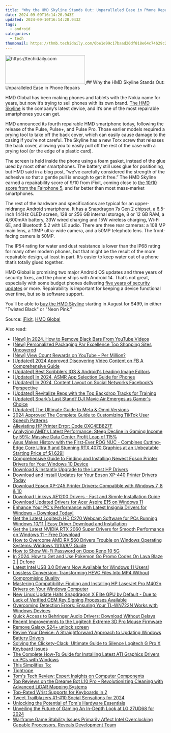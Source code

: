 ```yaml
---
title: "Why the HMD Skyline Stands Out: Unparalleled Ease in Phone Repairs"
date: 2024-09-09T16:14:20.943Z
updated: 2024-09-10T16:14:20.943Z
tags:
  - android
categories:
  - tech
thumbnail: https://thmb.techidaily.com/0be1e99c17baad20df818e64c74b29c212a06e76be2a092d41b1fc888150e8a5.jpeg
---
```


<!-- affiliate ads begin -->
<a href="https://bluettius.sjv.io/c/5597632/2139112/17108" target="_top" id="2139112">
  <img src="//a.impactradius-go.com/display-ad/17108-2139112" border="0" alt="https://techidaily.com" width="250" height="90"/>
</a>
<img height="0" width="0" src="https://bluettius.sjv.io/i/5597632/2139112/17108" style="position:absolute;visibility:hidden;" border="0" />
<!-- affiliate ads end -->
## Why the HMD Skyline Stands Out: Unparalleled Ease in Phone Repairs

HMD Global has been making phones and tablets with the Nokia name for years, but now it’s trying to sell phones with its own brand. [The HMD Skyline](https://sovrn.co/dcq0mfx) is the company’s latest device, and it’s one of the most repairable smartphones you can get.

 HMD announced its fourth repairable HMD smartphone today, following the release of the Pulse, Pulse+, and Pulse Pro. Those earlier models required a prying tool to take off the back cover, which can easily cause damage to the casing if you’re not careful. The Skyline has a new Torx screw that releases the back cover, allowing you to easily pull off the rest of the case with a prying tool (or the edge of a plastic card).

 The screen is held inside the phone using a foam gasket, instead of the glue used by most other smartphones. The battery still uses glue for positioning, but HMD said in a blog post, “we’ve carefully considered the strength of the adhesive so that a gentle pull is enough to get it free.” The HMD Skyline earned a repairability score of 9/10 from iFixit, coming close to [the 10/10 score from the Fairphone 5](https://www.ifixit.com/News/87664/fairphone-5-keeping-it-10-10), and far better than most mass-market smartphones.

 The rest of the hardware and specifications are typical for an upper-midrange Android smartphone. It has a Snapdragon 7s Gen 2 chipset, a 6.5-inch 144Hz OLED screen, 128 or 256 GB internal storage, 8 or 12 GB RAM, a 4,600mAh battery, 33W wired charging and 15W wireless charging, Wi-Fi 6E, and Bluetooth 5.2 with LE audio. There are three rear cameras: a 108 MP main lens, a 13MP ultra-wide camera, and a 50MP telephoto lens. The front-facing camera is 50MP.

 The IP54 rating for water and dust resistance is lower than the IP68 rating for many other modern phones, but that might be the result of the more repairable design, at least in part. It’s easier to keep water out of a phone that’s totally glued together.

 HMD Global is promising two major Android OS updates and three years of security fixes, and the phone ships with Android 14\. That’s not great, especially with some budget phones delivering [five years of security updates](https://smart-video-editing.techidaily.com/vn-video-editor-on-mac-download-install-or-explore-alternatives-for-2024/) or more. Repairability is important for keeping a device functional over time, but so is software support.

 You’ll be able to [buy the HMD Skyline](https://sovrn.co/dcq0mfx) starting in August for $499, in either "Twisted Black" or "Neon Pink."

 Source: [iFixit](https://www.ifixit.com/News/97701/hmd-skyline-a-new-twist-on-repairable-smartphone-design), [HMD Global](https://www.hmd.com/en%5Fint/blog/what-ifixit-repairability-team-says-about-hmd-skyline)

<ins class="adsbygoogle"
     style="display:block"
     data-ad-format="autorelaxed"
     data-ad-client="ca-pub-7571918770474297"
     data-ad-slot="1223367746"></ins>



<ins class="adsbygoogle"
     style="display:block"
     data-ad-client="ca-pub-7571918770474297"
     data-ad-slot="8358498916"
     data-ad-format="auto"
     data-full-width-responsive="true"></ins>

<span class="atpl-alsoreadstyle">Also read:</span>
<div><ul>
<li><a href="https://youtube-tips.techidaily.com/n-2024-how-to-remove-black-bars-from-youtube-videos/"><u>[New] In 2024, How to Remove Black Bars From YouTube Videos</u></a></li>
<li><a href="https://extra-approaches.techidaily.com/new-personalized-packaging-par-excellence-top-shopping-sites-uncovered/"><u>[New] Personalized Packaging Par Excellence Top Shopping Sites Uncovered</u></a></li>
<li><a href="https://facebook-video-share.techidaily.com/new-view-count-rewards-on-youtube-per-million/"><u>[New] View Count Rewards on YouTube – Per Million?</u></a></li>
<li><a href="https://facebook-videos.techidaily.com/updated-2024-approved-discovering-video-content-on-fb-a-comprehensive-guide/"><u>[Updated] 2024 Approved Discovering Video Content on FB A Comprehensive Guide</u></a></li>
<li><a href="https://extra-resources.techidaily.com/updated-best-scribblers-ios-and-androids-leading-image-editors/"><u>[Updated] Best Scribblers IOS & Android's Leading Image Editors</u></a></li>
<li><a href="https://facebook-video-share.techidaily.com/updated-in-2024-asmr-app-selection-guide-for-phones/"><u>[Updated] In 2024, ASMR App Selection Guide for Phones</u></a></li>
<li><a href="https://facebook-video-content.techidaily.com/updated-in-2024-content-layout-on-social-networks-facebooks-perspective/"><u>[Updated] In 2024, Content Layout on Social Networks Facebook’s Perspective</u></a></li>
<li><a href="https://extra-guidance.techidaily.com/updated-revitalize-reps-with-the-top-backdrop-tracks-for-training/"><u>[Updated] Revitalize Reps with the Top Backdrop Tracks for Training</u></a></li>
<li><a href="https://extra-guidance.techidaily.com/updated-sparks-last-stand-dji-mavic-air-emerges-as-gamers-choice/"><u>[Updated] Spark’s Last Stand? DJI Mavic Air Emerges as Gamer's Choice</u></a></li>
<li><a href="https://some-approaches.techidaily.com/updated-the-ultimate-guide-to-meta-and-omni-versions/"><u>[Updated] The Ultimate Guide to Meta & Omni Versions</u></a></li>
<li><a href="https://tiktok-video-recordings.techidaily.com/2024-approved-the-complete-guide-to-customizing-tiktok-user-speech-patterns/"><u>2024 Approved The Complete Guide to Customizing TikTok User Speech Patterns</u></a></li>
<li><a href="https://printer-issues.techidaily.com/alleviating-hp-printer-error-code-oxc4eb827f/"><u>Alleviating HP Printer Error: Code OXC4EB827F</u></a></li>
<li><a href="https://hardware-help.techidaily.com/analyzing-amds-latest-performance-steep-decline-in-gaming-income-by-59-massive-data-center-profit-leap-of-115/"><u>Analyzing AMD's Latest Performance: Steep Decline in Gaming Income by 59%; Massive Data Center Profit Leap of 115%</u></a></li>
<li><a href="https://hardware-help.techidaily.com/1723262403477-asus-makes-history-with-the-first-ever-rog-nuc-combines-cutting-edge-core-ultra-9-and-stunning-rtx-4070-graphics-at-an-unbeatable-starting-price-of-1629/"><u>Asus Makes History with the First-Ever ROG NUC - Combines Cutting-Edge Core Ultra 9 and Stunning RTX 4070 Graphics at an Unbeatable Starting Price of $1,629!</u></a></li>
<li><a href="https://hardware-help.techidaily.com/comprehensive-guide-to-finding-and-installing-newest-epson-printer-drivers-for-your-windows-10-device/"><u>Comprehensive Guide to Finding and Installing Newest Epson Printer Drivers for Your Windows 10 Device</u></a></li>
<li><a href="https://hardware-help.techidaily.com/download-and-instantly-upgrade-to-the-latest-hp-drivers/"><u>Download & Instantly Upgrade to the Latest HP Drivers</u></a></li>
<li><a href="https://hardware-help.techidaily.com/1722975167577-download-and-install-updates-for-your-epson-xp-440-printer-drivers-today/"><u>Download and Install Updates for Your Epson XP-440 Printer Drivers Today</u></a></li>
<li><a href="https://hardware-help.techidaily.com/download-epson-xp-245-printer-drivers-compatible-with-windows-7-8-and-10/"><u>Download Epson XP-245 Printer Drivers: Compatible with Windows 7, 8 & 10</u></a></li>
<li><a href="https://hardware-help.techidaily.com/download-linksys-ae1200-drivers-fast-and-simple-installation-guide/"><u>Download Linksys AE1200 Drivers - Fast and Simple Installation Guide</u></a></li>
<li><a href="https://hardware-help.techidaily.com/download-updated-drivers-for-acer-aspire-e15-on-windows-11/"><u>Download Updated Drivers for Acer Aspire E15 on Windows 11</u></a></li>
<li><a href="https://hardware-help.techidaily.com/enhance-your-pcs-performance-with-latest-insignia-drivers-for-windows-download-today/"><u>Enhance Your PC's Performance with Latest Insignia Drivers for Windows – Download Today!</u></a></li>
<li><a href="https://hardware-help.techidaily.com/get-the-latest-logitech-hd-c270-webcam-software-for-pcs-running-windows-1011-easy-driver-download-and-installation/"><u>Get the Latest Logitech HD C270 Webcam Software for PCs Running Windows 10/11 | Easy Driver Download and Installation</u></a></li>
<li><a href="https://hardware-help.techidaily.com/get-the-latest-nvidia-rtx-2060-super-drivers-for-smooth-performance-on-windows-11-free-download/"><u>Get the Latest NVIDIA RTX 2060 Super Drivers for Smooth Performance on Windows 11 – Free Download</u></a></li>
<li><a href="https://hardware-help.techidaily.com/how-to-overcome-amd-rx-560-drivers-trouble-on-windows-operating-systems-windows-111087-guide/"><u>How to Overcome AMD RX 560 Drivers Trouble on Windows Operating Systems: Windows 11/10/8/7 Guide</u></a></li>
<li><a href="https://easy-unlock-android.techidaily.com/how-to-show-wi-fi-password-on-oppo-reno-10-5g-by-drfone-android/"><u>How to Show Wi-Fi Password on Oppo Reno 10 5G</u></a></li>
<li><a href="https://android-pokemon-go.techidaily.com/in-2024-how-to-get-and-use-pokemon-go-promo-codes-on-lava-blaze-2-drfone-by-drfone-virtual-android/"><u>In 2024, How to Get and Use Pokemon Go Promo Codes On Lava Blaze 2 | Dr.fone</u></a></li>
<li><a href="https://hardware-help.techidaily.com/latest-intel-usb-30-drivers-now-available-for-windows-11-users/"><u>Latest Intel USB 3.0 Drivers Now Available for Windows 11 Users!</u></a></li>
<li><a href="https://discover-dash.techidaily.com/lossless-conversion-transforming-hevc-files-into-mp4-without-compromising-quality/"><u>Lossless Conversion: Transforming HEVC Files Into MP4 Without Compromising Quality</u></a></li>
<li><a href="https://hardware-help.techidaily.com/mastering-compatibility-finding-and-installing-hp-laserjet-pro-m402n-drivers-on-your-windows-computer/"><u>Mastering Compatibility: Finding and Installing HP LaserJet Pro M402n Drivers on Your Windows Computer</u></a></li>
<li><a href="https://hardware-help.techidaily.com/new-linux-update-halts-snapdragon-x-elite-gpu-by-default-due-to-lack-of-verified-oem-key-signing-processes-available/"><u>New Linux Update Halts Snapdragon X Elite GPU by Default - Due to Lack of Verified OEM Key Signing Processes Available</u></a></li>
<li><a href="https://hardware-help.techidaily.com/overcoming-detection-errors-ensuring-your-tl-wn722n-works-with-windows-devices/"><u>Overcoming Detection Errors: Ensuring Your TL-WN722N Works with Windows Devices</u></a></li>
<li><a href="https://hardware-help.techidaily.com/1722978258490-quick-access-to-behringer-audio-drivers-download-without-delays/"><u>Quick Access to Behringer Audio Drivers: Download Without Delays</u></a></li>
<li><a href="https://hardware-help.techidaily.com/recent-improvements-to-the-logitech-extreme-3d-pro-mouse-firmware/"><u>Recent Improvements to the Logitech Extreme 3D Pro Mouse Firmware</u></a></li>
<li><a href="https://review-topics.techidaily.com/remove-galaxy-s24plus-unlock-screen-by-drfone-android-unlock-android-unlock/"><u>Remove Galaxy S24+ unlock screen</u></a></li>
<li><a href="https://hardware-help.techidaily.com/revive-your-device-a-straightforward-approach-to-updating-windows-battery-drivers/"><u>Revive Your Device: A Straightforward Approach to Updating Windows Battery Drivers</u></a></li>
<li><a href="https://sound-issues.techidaily.com/solving-the-clickety-clack-ultimate-guide-to-silence-logitech-g-pro-x-keyboard-issues/"><u>Solving the Clickety-Clack: Ultimate Guide to Silence Logitech G Pro X Keyboard Issues</u></a></li>
<li><a href="https://hardware-help.techidaily.com/the-complete-how-to-guide-for-installing-latest-ati-graphics-drivers-on-pcs-with-windows/"><u>The Complete How-To Guide for Installing Latest ATI Graphics Drivers on PCs with Windows</u></a></li>
<li><a href="https://hardware-help.techidaily.com/this-simplifies-to/"><u>This Simplifies To:</u></a></li>
<li><a href="https://hardware-help.techidaily.com/tightrope/"><u>Tightrope</u></a></li>
<li><a href="https://hardware-help.techidaily.com/toms-tech-review-expert-insights-on-computer-components/"><u>Tom's Tech Review: Expert Insights on Computer Components</u></a></li>
<li><a href="https://buynow-marvelous.techidaily.com/top-reviews-on-the-dreame-bot-l10-pro-revolutionizing-cleaning-with-advanced-lidar-mapping-systems/"><u>Top Reviews on the Dreame Bot L10 Pro – Revolutionizing Cleaning with Advanced LiDAR Mapping Systems</u></a></li>
<li><a href="https://buynow-marvelous.techidaily.com/top-rated-wrist-supports-for-keyboards-in-2/"><u>Top-Rated Wrist Supports for Keyboards in 2</u></a></li>
<li><a href="https://twitter-videos.techidaily.com/tweet-trailblazers-1-10-social-sensations-for-2024/"><u>Tweet Trailblazers #1-#10 Social Sensations for 2024</u></a></li>
<li><a href="https://hardware-help.techidaily.com/unlocking-the-potential-of-toms-hardware-essentials/"><u>Unlocking the Potential of Tom's Hardware Essentials</u></a></li>
<li><a href="https://fox-helps.techidaily.com/unveiling-the-future-of-gaming-an-in-depth-look-at-lg-27ud68-for-2024/"><u>Unveiling the Future of Gaming An In-Depth Look at LG 27UD68 for 2024</u></a></li>
<li><a href="https://hardware-help.techidaily.com/warframe-game-stability-issues-primarily-affect-intel-overclocking-capable-processors-reveals-development-team/"><u>Warframe Game Stability Issues Primarily Affect Intel Overclocking Capable Processors, Reveals Development Team</u></a></li>
</ul></div>
